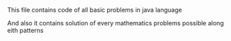 This file contains code of all basic problems in java language

And also it contains solution of every mathematics problems possible along eith patterns
